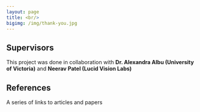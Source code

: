 ```yaml
---
layout: page
title: <br/>
bigimg: /img/thank-you.jpg
---
```


## Supervisors
This project was done in collaboration with **Dr. Alexandra Albu (University of Victoria)** and **Neerav Patel (Lucid Vision Labs)**

## References
A series of links to articles and papers

